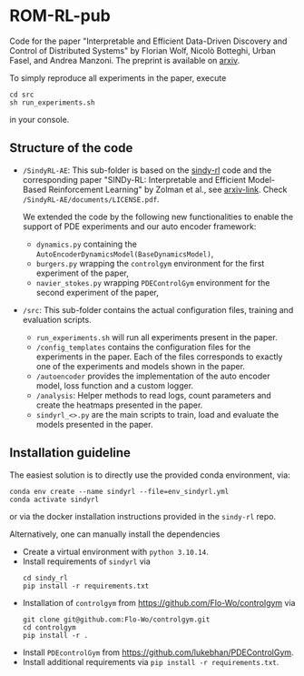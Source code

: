 # ROM-RL-pub
Code for the paper "Interpretable and Efficient Data-Driven Discovery and Control of Distributed Systems"
by Florian Wolf, Nicolò Botteghi, Urban Fasel, and Andrea Manzoni.
The preprint is available on [arxiv](https://arxiv.org/abs/2411.04098).

To simply reproduce all experiments in the paper, execute
```shell
cd src
sh run_experiments.sh
```
in your console.

## Structure of the code

- ``/SindyRL-AE``: This sub-folder is based on the [sindy-rl](https://github.com/nzolman/sindy-rl) code
    and the corresponding paper "SINDy-RL: Interpretable and Efficient
    Model-Based Reinforcement Learning" by Zolman et al., see [arxiv-link](https://arxiv.org/abs/2403.09110).
    Check ``/SindyRL-AE/documents/LICENSE.pdf``.

    We extended the code by the following new functionalities to enable the support of PDE experiments
    and our auto encoder framework:

    - ``dynamics.py`` containing the ``AutoEncoderDynamicsModel(BaseDynamicsModel)``,
    - ``burgers.py`` wrapping the ``controlgym`` environment for the first experiment of the paper,
    - ``navier_stokes.py`` wrapping ``PDEControlGym`` environment for the second experiment of the paper,

- ``/src``: This sub-folder contains the actual configuration files, training and evaluation scripts.
    - ``run_experiments.sh`` will run all experiments present in the paper.
    - ``/config_templates`` contains the configuration files for the experiments in the paper.
    Each of the files corresponds to exactly one of the experiments and models shown in the paper.
    - ``/autoencoder`` provides the implementation of the auto encoder model, loss function and a custom
    logger.
    - ``/analysis``: Helper methods to read logs, count parameters and create the heatmaps presented
    in the paper. 
    - ``sindyrl_<>.py`` are the main scripts to train, load and evaluate the models presented in the
    paper.


## Installation guideline
The easiest solution is to directly use the provided conda environment, via:
```
conda env create --name sindyrl --file=env_sindyrl.yml
conda activate sindyrl
```
or via the docker installation instructions provided in the ``sindy-rl`` repo.

Alternatively, one can manually install the dependencies
- Create a virtual environment with ``python 3.10.14``.
- Install requirements of ``sindyrl`` via
    ```shell
    cd sindy_rl
    pip install -r requirements.txt
    ```
- Installation of ``controlgym`` from https://github.com/Flo-Wo/controlgym via
    ```shell
    git clone git@github.com:Flo-Wo/controlgym.git
    cd controlgym
    pip install -r .
    ```
- Install ``PDEcontrolGym`` from https://github.com/lukebhan/PDEControlGym.
- Install additional requirements via ``pip install -r requirements.txt``.

